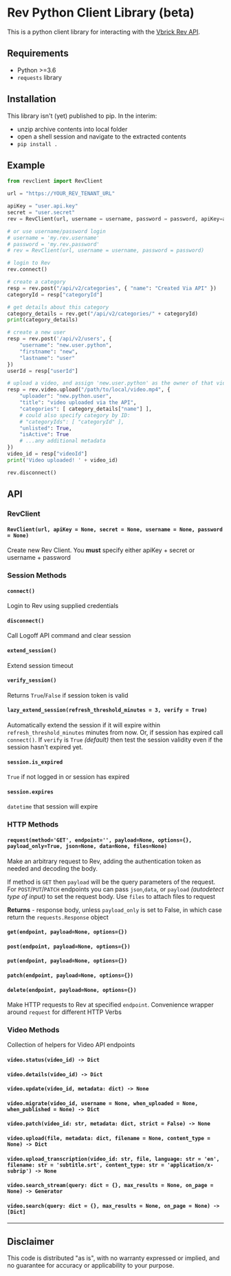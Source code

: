 # Rev Python Client Library (beta)

This is a python client library for interacting with the [Vbrick Rev API](https://revdocs.vbrick.com/reference).


## Requirements

* Python >=3.6
* `requests` library

## Installation

This library isn't (yet) published to pip. In the interim:

* unzip archive contents into local folder
* open a shell session and navigate to the extracted contents
* `pip install .`

## Example

```python
from revclient import RevClient

url = "https://YOUR_REV_TENANT_URL"

apiKey = "user.api.key"
secret = "user.secret"
rev = RevClient(url, username = username, password = password, apiKey=apiKey, secret=secret)

# or use username/password login
# username = 'my.rev.username'
# password = 'my.rev.password'
# rev = RevClient(url, username = username, password = password)

# login to Rev
rev.connect()

# create a category
resp = rev.post("/api/v2/categories", { "name": "Created Via API" })
categoryId = resp["categoryId"]

# get details about this category
category_details = rev.get("/api/v2/categories/" + categoryId)
print(category_details)

# create a new user
resp = rev.post('/api/v2/users', {
	"username": "new.user.python",
	"firstname": "new",
	"lastname": "user"
})
userId = resp["userId"]

# upload a video, and assign 'new.user.python' as the owner of that video, and add to the category created above
resp = rev.video.upload("/path/to/local/video.mp4", {
	"uploader": "new.python.user",
	"title": "video uploaded via the API",
	"categories": [ category_details["name"] ],
	# could also specify category by ID:
	# "categoryIds": [ "categoryId" ],
	"unlisted": True,
	"isActive": True
	# ...any additional metadata
})
video_id = resp["videoId"]
print('Video uploaded! ' + video_id)

rev.disconnect()

```

## API

### RevClient

#### `RevClient(url, apiKey = None, secret = None, username = None, password = None)`
Create new Rev Client. You **must** specify either apiKey + secret or username + password

### Session Methods

#### `connect()`
Login to Rev using supplied credentials

#### `disconnect()`
Call Logoff API command and clear session

#### `extend_session()`
Extend session timeout

#### `verify_session()`
Returns `True`/`False` if session token is valid

#### `lazy_extend_session(refresh_threshold_minutes = 3, verify = True)`
Automatically extend the session if it will expire within `refresh_threshold_minutes` minutes from now. Or, if session has expired call `connect()`. If `verify` is `True` *(default)* then test the session validity even if the session hasn't expired yet.

#### `session.is_expired`

`True` if not logged in or session has expired

#### `session.expires`

`datetime` that session will expire

### HTTP Methods

#### `request(method='GET', endpoint='', payload=None, options={}, payload_only=True, json=None, data=None, files=None)`

Make an arbitrary request to Rev, adding the authentication token as needed and decoding the body.

If method is `GET` then `payload` will be the query parameters of the request. For `POST`/`PUT`/`PATCH` endpoints you can pass `json`,`data`, or `payload` *(autodetect type of input)* to set the request body. Use `files` to attach files to request

**Returns** - response body, unless `payload_only` is set to False, in which case return the `requests.Response` object

#### `get(endpoint, payload=None, options={})`
#### `post(endpoint, payload=None, options={})`
#### `put(endpoint, payload=None, options={})`
#### `patch(endpoint, payload=None, options={})`
#### `delete(endpoint, payload=None, options={})`

Make HTTP requests to Rev at specified `endpoint`. Convenience wrapper around `request` for different HTTP Verbs

### Video Methods

Collection of helpers for Video API endpoints

#### `video.status(video_id) -> Dict`
#### `video.details(video_id) -> Dict`
#### `video.update(video_id, metadata: dict) -> None`
#### `video.migrate(video_id, username = None, when_uploaded = None, when_published = None) -> Dict`

#### `video.patch(video_id: str, metadata: dict, strict = False) -> None`
#### `video.upload(file, metadata: dict, filename = None, content_type = None) -> Dict`
#### `video.upload_transcription(video_id: str, file, language: str = 'en', filename: str = 'subtitle.srt', content_type: str = 'application/x-subrip') -> None`
#### `video.search_stream(query: dict = {}, max_results = None, on_page = None) -> Generator`
#### `video.search(query: dict = {}, max_results = None, on_page = None) -> [Dict]`


---

## Disclaimer
This code is distributed "as is", with no warranty expressed or implied, and no guarantee for accuracy or applicability to your purpose.